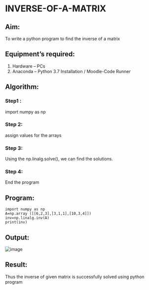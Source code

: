 # INVERSE-OF-A-MATRIX
## Aim:
To write a python program to find the inverse of a matrix
## Equipment’s required:
1. 	Hardware – PCs
2. 	Anaconda – Python 3.7 Installation / Moodle-Code Runner
## Algorithm:
### Step1 : 
import numpy as np
### Step 2: 
assign values for the arrays
### Step 3: 
Using the np.linalg.solve(), we can find the solutions.

### Step 4: 
End the program

## Program:
```
import numpy as np
A=np.array ([[6,2,3],[3,1,1],[10,3,4]])
inv=np.linalg.inv(A)
print(inv)
```
## Output:
![image](https://user-images.githubusercontent.com/119405916/230777267-8822dc1e-a6c5-49cd-b2b0-51abbcb08f09.png)


## Result:
Thus the inverse of given matrix is successfully solved using python program

